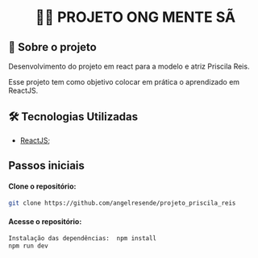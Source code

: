 

<h1 align="center">

:health_worker: **PROJETO ONG MENTE SÃ**

</h1>

## 🚀 Sobre o projeto

<p>Desenvolvimento do projeto em react para a modelo e atriz Priscila Reis.</p>
<p>Esse projeto tem como objetivo colocar em prática o aprendizado em ReactJS.</p>

## 🛠️ Tecnologias Utilizadas

- [ReactJS](https://reactjs.org/);


## Passos iniciais

#### Clone o repositório:
```bash 
git clone https://github.com/angelresende/projeto_priscila_reis
```

#### Acesse o repositório:
```bash 
Instalação das dependências:  npm install
npm run dev
